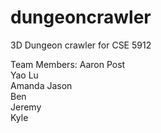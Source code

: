 # dungeoncrawler
3D Dungeon crawler for CSE 5912

Team Members:
Aaron Post   
Yao Lu   
Amanda Jason   
Ben   
Jeremy   
Kyle   
